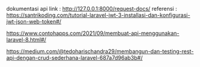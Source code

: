 dokumentasi api link : http://127.0.0.1:8000/request-docs/
referensi : https://santrikoding.com/tutorial-laravel-jwt-3-installasi-dan-konfigurasi-jwt-json-web-token#/

https://www.contohapps.com/2021/09/membuat-api-menggunakan-laravel-8.html#/

https://medium.com/@tedoharischandra29/membangun-dan-testing-rest-api-dengan-crud-sederhana-laravel-687a7d96ab3b#/
